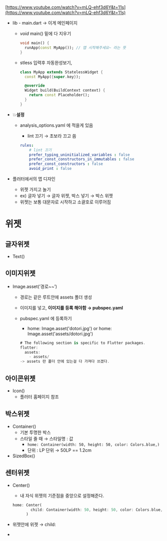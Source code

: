 [https://www.youtube.com/watch?v=mLQ-ehf3d6Y&t=11s](https://www.youtube.com/watch?v=mLQ-ehf3d6Y&t=11s)

- lib - main.dart → 이게 메인페이지
    - *void* main() 밑에 다 지우기
        
        ```dart
        void main() {
          runApp(const MyApp()); // 앱 시작해주세요~ 라는 뜻
        }
        ```
        
    - stless 입력후 자동완성보기,
        
        ```dart
        class MyApp extends StatelessWidget {
          const MyApp({super.key});
        
          @override
          Widget build(BuildContext context) {
            return const Placeholder();
          }
        }
        ```
        
- 💥**설정**
    - analysis_options.yaml 에 적을게 있음
        - lint 끄기 → 초보라 끄고 씀
        
        ```yaml
        rules:
            # lint 끄기
            prefer_typing_uninitialized_variables : false
            prefer_const_constructors_in_immutables : false
            prefer_const_constructors : false
            avoid_print : false
        ```
        
- 플러터에서의 앱 디자인
    - 위젯 가지고 놀기
    - ex) 글자 넣기 → 글자 위젯, 박스 넣기 → 박스 위젯
    - 위젯는 보통 대문자로 시작하고 소괄호로 이루어짐

# 위젯

## 글자위젯

- Text()

## 이미지위젯

- Image.asset(’경로~~’)
    - 경로는 같은 루트안에 assets 폴더 생성
    - 이미지를 넣고, **이미지를 등록 해야함 → pubspec.yaml**
    - pubspec.yaml 에 등록하기
        - home: Image.asset('dotori.jpg')  or home: Image.asset('assets/dotori.jpg')
        
        ```dart
        # The following section is specific to Flutter packages.
        flutter:
          assets:
            - assets/
        -> assets 란 폴더 안에 있는걸 다 가져다 쓰겠다.
        
        ```
        

## 아이콘위젯

- Icon()
    - 플러터 홈페이지 참조

## 박스위젯

- Container()
    - 기본 투명한 박스
    - 스타일 줄 때 → 스타일명 : 값
        - `home: Container(width: 50, height: 50, color: Colors.blue,)`
        - 단위 : LP 단위 → 50LP == 1.2cm
- SizedBox()

## 센터위젯

- Center()
    - 내 자식 위젯의 기준점을 중앙으로 설정해준다.
    
    ```dart
    home: Center(
            child: Container(width: 50, height: 50, color: Colors.blue,)
          )
    ```
    

- 위젯안에 위젯 → child:
-

